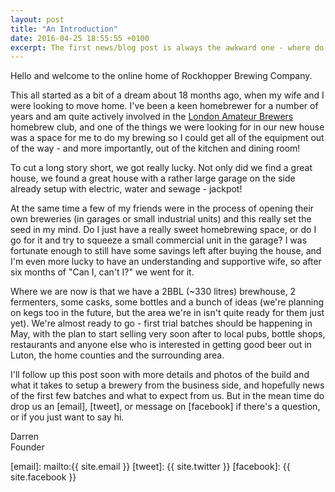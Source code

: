 ```yaml
---
layout: post
title: "An Introduction"
date: 2016-04-25 18:55:55 +0100
excerpt: The first news/blog post is always the awkward one - where do you start?
---
```


Hello and welcome to the online home of Rockhopper Brewing Company.

This all started as a bit of a dream about 18 months ago, when my wife and I
were looking to move home.  I've been a keen homebrewer for a number of years
and am quite actively involved in the [London Amateur Brewers] homebrew club,
and one of the things we were looking for in our new house was a space for me
to do my brewing so I could get all of the equipment out of the way - and more
importantly, out of the kitchen and dining room!

To cut a long story short, we got really lucky.  Not only did we find a great
house, we found a great house with a rather large garage on the side already
setup with electric, water and sewage - jackpot!

At the same time a few of my friends were in the process of opening their own
breweries (in garages or small industrial units) and this really set the seed
in my mind.  Do I just have a really sweet homebrewing space, or do I go for
it and try to squeeze a small commercial unit in the garage?  I was fortunate
enough to still have some savings left after buying the house, and I'm even
more lucky to have an understanding and supportive wife, so after six months
of "Can I, can't I?" we went for it.

Where we are now is that we have a 2BBL (~330 litres) brewhouse, 2 fermenters,
some casks, some bottles and a bunch of ideas (we're planning on kegs too in
the future, but the area we're in isn't quite ready for them just yet).  We're
almost ready to go - first trial batches should be happening in May, with the
plan to start selling very soon after to local pubs, bottle shops, restaurants
and anyone else who is interested in getting good beer out in Luton, the home
counties and the surrounding area.

I'll follow up this post soon with more details and photos of the build and
what it takes to setup a brewery from the business side, and hopefully news of
the first few batches and what to expect from us.  But in the mean time do
drop us an [email], [tweet], or message on [facebook] if there's a question,
or if you just want to say hi.

Darren<br />
Founder

[london amateur brewers]: https://londonamateurbrewers.co.uk
[email]: mailto:{{ site.email }}
[tweet]: {{ site.twitter }}
[facebook]: {{ site.facebook }}
